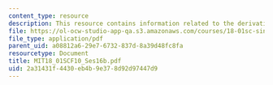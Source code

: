 ```yaml
---
content_type: resource
description: This resource contains information related to the derivative of a^x.
file: https://ol-ocw-studio-app-qa.s3.amazonaws.com/courses/18-01sc-single-variable-calculus-fall-2010/2a31431f4430eb4b9e378d92d97447d9_MIT18_01SCF10_Ses16b.pdf
file_type: application/pdf
parent_uid: a08812a6-29e7-6732-837d-8a39d48fc8fa
resourcetype: Document
title: MIT18_01SCF10_Ses16b.pdf
uid: 2a31431f-4430-eb4b-9e37-8d92d97447d9
---
```

